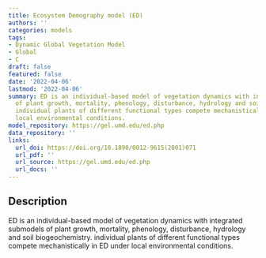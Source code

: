 ```yaml
---
title: Ecosystem Demography model (ED)
authors: ''
categories: models
tags:
- Dynamic Global Vegetation Model
- Global
- C
draft: false
featured: false
date: '2022-04-06'
lastmod: '2022-04-06'
summary: ED is an individual-based model of vegetation dynamics with integrated submodels
  of plant growth, mortality, phenology, disturbance, hydrology and soil biogeochemistry.
  individual plants of different functional types compete mechanistically in ED under
  local environmental conditions.
model_repository: https://gel.umd.edu/ed.php
data_repository: ''
links:
  url_doi: https://doi.org/10.1890/0012-9615(2001)071
  url_pdf: ''
  url_source: https://gel.umd.edu/ed.php
  url_docs: ''
---
```


## Description

ED is an individual-based model of vegetation dynamics with integrated submodels of plant growth, mortality, phenology, disturbance, hydrology and soil biogeochemistry. individual plants of different functional types compete mechanistically in ED under local environmental conditions.

